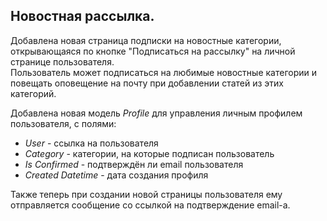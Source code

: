 ## Новостная рассылка.  
  
Добавлена новая страница подписки на новостные категории, открывающаяся по кнопке "Подписаться на рассылку" на личной странице пользователя.  
Пользователь может подписаться на любимые новостные категории и повещать оповещение на почту при добавлении статей из этих категорий.  
  
Добавлена новая модель *Profile* для управления личным профилем пользователя, с полями:  
* *User* - ссылка на пользователя  
* *Category* - категории, на которые подписан пользователь  
* *Is Confirmed* - подтверждён ли email пользователя  
* *Created Datetime* - дата создания профиля  
  
Также теперь при создании новой страницы пользователя ему отправляется сообщение со ссылкой на подтверждение email-а. 
